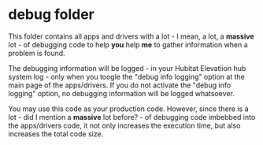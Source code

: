 # debug folder

This folder contains all apps and drivers with a lot - I mean, a lot, a **massive** lot - of debugging code to help **you** help **me** to gather information when a problem is found.

The debugging information will be logged - in your Hubitat Elevatiion hub system log - only when you toogle the "debug info logging" option at the main page of the apps/drivers. If you do not activate the "debug info logging" option, no debugging information will be logged whatsoever.

You may use this code as your production code. However, since there is a lot - did I mention a **massive** lot before? - of debugging code imbebbed into the apps/drivers code, it not only increases the execution time, but also increases the total code size.
